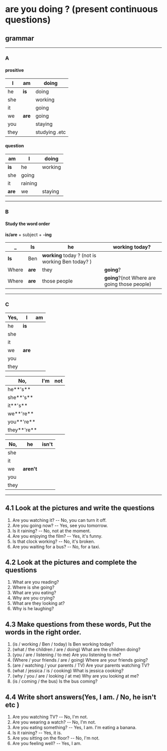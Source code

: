 # are you doing ? (present continuous questions)
## grammar
---
### A
#### prositive

I | am | doing
-|-|-
he | **is** | doing
she |  | working
it |  | going
we | **are** | going
you | | staying
they | | studying .etc

#### question

am  | I | doing
-|-|-
**is** | he | working
 | she | going
 | it | raining
**are** | we | staying

---
### B
#### Study the word order
**is/are** + subject + **-ing**

_ | Is | he | working today?
-|-|-|-
 | **Is** | Ben | **working** today ? (not is working Ben today? )
Where | **are** | they | **going**?
Where | **are** | those people | **going**?(not Where are going those people)

---
### C
Yes, | I | am
-|-|-
 | he | **is**
 | she |
 | it |
 | we | **are**
 | you |
 | they |

No, | I'm | not
-|-|-
 | he**'s** |
 | she**'s** |
 | it**'s** |
 | we**'re** |
 | you**'re** |
 | they**'re** |

No, | he | isn't
-|-|-
 | she |
 | it |
 | we | **aren't** |
 | you |
 | they | 


---
## 4.1 Look at the pictures and write the questions
1. Are you watching it?   -- No, you can turn it off.
2. Are you going now?  --  Yes, see you tomorrow.
3. Is it raining?  --  No, not at the moment.
4. Are you enjoying the film?  --  Yes, it's funny.
5. Is that clock working?  --  No, it's broken.
6. Are you waiting for a bus?  --  No, for a taxi.

## 4.2 Look at the pictures and complete the questions
1. What are you reading?
2. Where is she going?
3. What are you eating?
4. Why are you crying?
5. What are they looking at?
6. Why is he laughing?

## 4.3 Make questions from these words, Put the words in the right order.
1. (is / working / Ben / today) Is Ben working today?
2. (what / the children / are / doing) What are the children doing?
3. (you / are / listening / to me) Are you listening to me?
4. (Where / your friends / are / going) Where are your friends going?
5. (are / watching / your parents / TV) Are your parents watching TV?
6. (what / jessica / is / cooking) What is jessica cooking?
7. (why / you / are / looking / at me) Why are you looking at me?
8. (is / coming / the bus) Is the bus coming?

## 4.4 Write short answers(Yes, I am. / No, he isn't etc )
1. Are you watching TV?  --  No, I'm not.
2. Are you wearing a watch?  --  No, I'm not.
3. Are you eating something?  --  Yes, I am. I'm eating a banana.
4. Is it raining?  --  Yes, it is.
5. Are you sitting on the floor? -- No, I'm not.
6. Are you feeling well?  --  Yes, I am.
